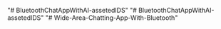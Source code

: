 "# BluetoothChatAppWithAI-assetedIDS" 
"# BluetoothChatAppWithAI-assetedIDS" 
"# Wide-Area-Chatting-App-With-Bluetooth" 

